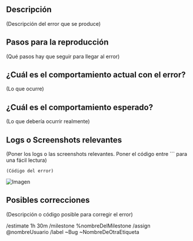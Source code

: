 ## Descripción

(Descripción del error que se produce)

## Pasos para la reproducción

(Qué pasos hay que seguir para llegar al error)

## ¿Cuál es el comportamiento actual con el error?

(Lo que ocurre)

## ¿Cuál es el comportamiento esperado?

(Lo que debería ocurrir realmente)

## Logs o Screenshots relevantes

(Poner los logs o las screenshots relevantes. Poner el código entre ``` para una fácil lectura)

```
(Código del error)
```

![Imagen](http://url-de-la-imagen)

## Posibles correcciones

(Descripción o código posible para corregir el error)


/estimate 1h 30m
/milestone %nombreDelMilestone 
/assign @nombreUsuario
/label ~Bug ~NombreDeOtraEtiqueta
